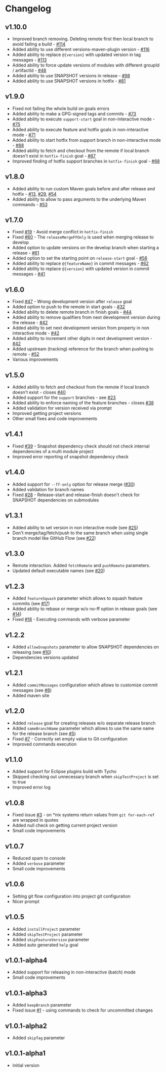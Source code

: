 # Changelog

## v1.10.0

* Improved branch removing. Deleting remote first then local branch to avoid failing a build - [#114](https://github.com/aleksandr-m/gitflow-maven-plugin/issues/114)
* Added ability to use different versions-maven-plugin version - [#116](https://github.com/aleksandr-m/gitflow-maven-plugin/issues/116)  
* Added ability to replace `@{version}` with updated version in tag messages - [#113](https://github.com/aleksandr-m/gitflow-maven-plugin/issues/113)
* Added ability to force update versions of modules with different groupId / artifactId - [#48](https://github.com/aleksandr-m/gitflow-maven-plugin/issues/48)
* Added ability to use SNAPSHOT versions in release - [#98](https://github.com/aleksandr-m/gitflow-maven-plugin/issues/98)
* Added ability to use SNAPSHOT versions in hotfix - [#81](https://github.com/aleksandr-m/gitflow-maven-plugin/issues/81)

## v1.9.0

* Fixed not failing the whole build on goals errors
* Added ability to make a GPG-signed tags and commits - [#73](https://github.com/aleksandr-m/gitflow-maven-plugin/issues/73)
* Added ability to execute `support-start` goal in non-interactive mode - [#75](https://github.com/aleksandr-m/gitflow-maven-plugin/issues/75)
* Added ability to execute feature and hotfix goals in non-interactive mode - [#71](https://github.com/aleksandr-m/gitflow-maven-plugin/issues/71)
* Added ability to start hotfix from support branch in non-interactive mode - [#88](https://github.com/aleksandr-m/gitflow-maven-plugin/issues/88)
* Added ability to fetch and checkout from the remote if local branch doesn't exist in `hotfix-finish` goal - [#87](https://github.com/aleksandr-m/gitflow-maven-plugin/pull/87)
* Improved finding of hotfix support branches in `hotfix-finish` goal - [#68](https://github.com/aleksandr-m/gitflow-maven-plugin/issues/68)

## v1.8.0

* Added ability to run custom Maven goals before and after release and hotfix - [#13](https://github.com/aleksandr-m/gitflow-maven-plugin/issues/13), [#29](https://github.com/aleksandr-m/gitflow-maven-plugin/issues/29), [#54](https://github.com/aleksandr-m/gitflow-maven-plugin/issues/54)
* Added ability to allow to pass arguments to the underlying Maven commands - [#53](https://github.com/aleksandr-m/gitflow-maven-plugin/issues/53)

## v1.7.0

* Fixed [#19](https://github.com/aleksandr-m/gitflow-maven-plugin/issues/19) - Avoid merge conflict in `hotfix-finish`
* Fixed [#60](https://github.com/aleksandr-m/gitflow-maven-plugin/pull/60) - The `releaseMergeFFOnly` is used when merging release to develop
* Added option to update versions on the develop branch when starting a release - [#61](https://github.com/aleksandr-m/gitflow-maven-plugin/issues/61)
* Added option to set the starting point on `release-start` goal - [#56](https://github.com/aleksandr-m/gitflow-maven-plugin/issues/56)
* Added ability to replace `@{featureName}` in commit messages - [#62](https://github.com/aleksandr-m/gitflow-maven-plugin/issues/62)
* Added ability to replace `@{version}` with updated version in commit messages - [#41](https://github.com/aleksandr-m/gitflow-maven-plugin/issues/41)

## v1.6.0

* Fixed [#47](https://github.com/aleksandr-m/gitflow-maven-plugin/issues/47) - Wrong development version after `release` goal
* Added option to push to the remote in start goals - [#32](https://github.com/aleksandr-m/gitflow-maven-plugin/issues/32)
* Added ability to delete remote branch in finish goals - [#44](https://github.com/aleksandr-m/gitflow-maven-plugin/issues/44)
* Added ability to remove qualifiers from next development version during the release - [#42](https://github.com/aleksandr-m/gitflow-maven-plugin/issues/42)
* Added ability to set next development version from property in non interactive mode - [#42](https://github.com/aleksandr-m/gitflow-maven-plugin/issues/42)
* Added ability to increment other digits in next development version - [#42](https://github.com/aleksandr-m/gitflow-maven-plugin/issues/42)
* Added upstream (tracking) reference for the branch when pushing to remote - [#52](https://github.com/aleksandr-m/gitflow-maven-plugin/issues/52)
* Various improvements

## v1.5.0

* Added ability to fetch and checkout from the remote if local branch doesn't exist - closes [#40](https://github.com/aleksandr-m/gitflow-maven-plugin/issues/40)
* Added support for the `support` branches - see [#23](https://github.com/aleksandr-m/gitflow-maven-plugin/issues/23)
* Added ability to enforce naming of the feature branches - closes [#38](https://github.com/aleksandr-m/gitflow-maven-plugin/issues/38)
* Added validation for version received via prompt
* Improved getting project versions
* Other small fixes and code improvements

## v1.4.1

* Fixed [#39](https://github.com/aleksandr-m/gitflow-maven-plugin/issues/39) - Snapshot dependency check should not check internal dependencies of a multi module project
* Improved error reporting of snapshot dependency check

## v1.4.0

* Added support for `--ff-only` option for release merge ([#30](https://github.com/aleksandr-m/gitflow-maven-plugin/issues/30))
* Added validation for branch names
* Fixed [#28](https://github.com/aleksandr-m/gitflow-maven-plugin/issues/28) - Release-start and release-finish doesn't check for SNAPSHOT dependencies on submodules

## v1.3.1

* Added ability to set version in non interactive mode (see [#25](https://github.com/aleksandr-m/gitflow-maven-plugin/pull/25))
* Don't merge/tag/fetch/push to the same branch when using single branch model like GitHub Flow (see [#22](https://github.com/aleksandr-m/gitflow-maven-plugin/issues/22))

## v1.3.0

* Remote interaction. Added `fetchRemote` and `pushRemote` parameters.
* Updated default executable names (see [#20](https://github.com/aleksandr-m/gitflow-maven-plugin/issues/20))

## v1.2.3

* Added `featureSquash` parameter which allows to squash feature commits (see [#17](https://github.com/aleksandr-m/gitflow-maven-plugin/issues/17))
* Added ability to rebase or merge w/o no-ff option in release goals (see [#14](https://github.com/aleksandr-m/gitflow-maven-plugin/issues/14))
* Fixed [#18](https://github.com/aleksandr-m/gitflow-maven-plugin/issues/18) - Executing commands with verbose parameter

## v1.2.2

* Added `allowSnapshots` parameter to allow SNAPSHOT dependencies on releasing (see [#10](https://github.com/aleksandr-m/gitflow-maven-plugin/issues/10))
* Dependencies versions updated

## v1.2.1

* Added `commitMessages` configuration which allows to customize commit messages (see [#8](https://github.com/aleksandr-m/gitflow-maven-plugin/issues/8))
* Added maven site

## v1.2.0

* Added `release` goal for creating releases w/o separate release branch
* Added `sameBranchName` parameter which allows to use the same name for the release branch (see [#5](https://github.com/aleksandr-m/gitflow-maven-plugin/issues/5))
* Fixed [#7](https://github.com/aleksandr-m/gitflow-maven-plugin/issues/7) - Correctly set empty value to Git configuration
* Improved commands execution

## v1.1.0

* Added support for Eclipse plugins build with Tycho
* Skipped checking out unnecessary branch when `skipTestProject` is set to true
* Improved error log

## v1.0.8

* Fixed issue [#3](https://github.com/aleksandr-m/gitflow-maven-plugin/issues/3) - on *nix systems return values from `git for-each-ref` are wrapped in quotes
* Added null check on getting current project version
* Small code improvements

## v1.0.7

* Reduced spam to console
* Added `verbose` parameter
* Small code improvements

## v1.0.6

* Setting git flow configuration into project git configuration
* Nicer prompt

## v1.0.5

* Added `installProject` parameter
* Added `skipTestProject` parameter
* Added `skipFeatureVersion` parameter
* Added auto generated `help` goal

## v1.0.1-alpha4

* Added support for releasing in non-interactive (batch) mode
* Small code improvements

## v1.0.1-alpha3

* Added `keepBranch` parameter
* Fixed issue [#1](https://github.com/aleksandr-m/gitflow-maven-plugin/issues/1) - using commands to check for uncommitted changes

## v1.0.1-alpha2

* Added `skipTag` parameter

## v1.0.1-alpha1

* Initial version
